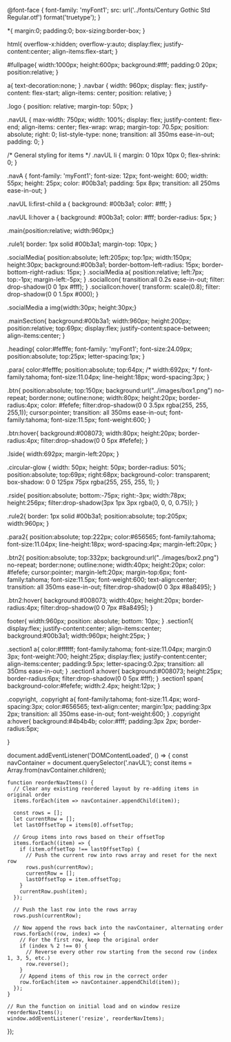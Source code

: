 @font-face {
  font-family: 'myFont1';
  src: url('../fonts/Century Gothic Std Regular.otf') format('truetype');
}


*{
margin:0;
padding:0;
box-sizing:border-box;
}

html{
overflow-x:hidden;
overflow-y:auto;
display:flex;
justify-content:center;
align-items:flex-start;
}


#fullpage{
width:1000px;
height:600px;
background:#fff;
padding:0 20px;
position:relative;
}

a{
text-decoration:none;
}
.navbar {
  width: 960px;
  display: flex;
  justify-content: flex-start;
  align-items: center;
  position: relative;
}

.logo {
  position: relative;
  margin-top: 50px;
}

.navUL {
  max-width: 750px;
  width: 100%;
  display: flex;
  justify-content: flex-end;
  align-items: center;
  flex-wrap: wrap;
  margin-top: 70.5px;
  position: absolute;
  right: 0;
  list-style-type: none;
  transition: all 350ms ease-in-out;
  padding: 0;
}

/* General styling for items */
.navUL li {
  margin: 0 10px 10px 0;
  flex-shrink: 0;
}

.navA {
  font-family: 'myFont1';
  font-size: 12px;
  font-weight: 600;
  width: 55px;
  height: 25px;
  color: #00b3a1;
  padding: 5px 8px;
  transition: all 250ms ease-in-out;
}

.navUL li:first-child a {
  background: #00b3a1;
  color: #fff;
}

.navUL li:hover a {
  background: #00b3a1;
  color: #fff;
  border-radius: 5px;
}




.main{position:relative; width:960px;}

.rule1{
border: 1px solid #00b3a1;
margin-top: 10px;
}

.socialMedia{
position:absolute;
left:205px;
top:1px;
width:150px;
height:30px;
background:#00b3a1;
border-bottom-left-radius: 15px;
border-bottom-right-radius: 15px;
}
.socialMedia a{
position:relative;
left:7px;
top:-1px;
margin-left:-5px;
}
.socialIcon{
transition:all 0.2s ease-in-out;
filter: drop-shadow(0 0 1px #fff);
}
.socialIcon:hover{
transform: scale(0.8);
filter: drop-shadow(0 0 1.5px #000);
}

.socialMedia a img{width:30px; height:30px;}

.mainSection{
background:#00b3a1;
width:960px;
height:200px;
position:relative;
top:69px;
display:flex;
justify-content:space-between;
align-items:center;
}

.heading{
color:#fefffe;
font-family: 'myFont1';
font-size:24.09px;
position:absolute;
top:25px;
letter-spacing:1px;
}

.para{
color:#fefffe;
position:absolute;
top:64px;
/* width:692px; */
font-family:tahoma;
font-size:11.04px;
line-height:18px;
word-spacing:3px;
}

.btn{
position:absolute;
top:150px;
background:url("../images/box1.png") no-repeat;
border:none;
outline:none;
width:80px;
height:20px;
border-radius:4px;
color: #fefefe;
filter:drop-shadow(0 0 3.5px rgba(255, 255, 255,1));
cursor:pointer;
transition: all 350ms ease-in-out;
font-family:tahoma;
font-size:11.5px;
font-weight:600;
}

.btn:hover{
background:#008073;
width:80px;
height:20px;
border-radius:4px;
filter:drop-shadow(0 0 5px #fefefe);
}

.lside{
width:692px;
margin-left:20px;
}

.circular-glow {
  width: 50px;
  height: 50px;
  border-radius: 50%; 
position:absolute;
top:69px;
right:68px;
  background-color: transparent; 
  box-shadow: 0 0 125px 75px rgba(255, 255, 255, 1); 
}


.rside{
position:absolute;
bottom:-75px;
right:-3px;
width:78px;
height:256px;
filter:drop-shadow(3px 1px 3px rgba(0, 0, 0, 0.75));
}

.rule2{
border: 1px solid #00b3a1;
position:absolute;
top:205px;
width:960px;
}

.para2{
position:absolute;
top:222px;
color:#656565;
font-family:tahoma;
font-size:11.04px;
line-height:18px;
word-spacing:4px;
margin-left:20px;
}

.btn2{
position:absolute;
top:332px;
background:url("../images/box2.png") no-repeat;
border:none;
outline:none;
width:40px;
height:20px;
color: #fefefe;
cursor:pointer;
margin-left:20px;
margin-top:6px;
font-family:tahoma;
font-size:11.5px;
font-weight:600;
text-align:center;
transition: all 350ms ease-in-out;
filter:drop-shadow(0 0 3px #8a8495);
}

.btn2:hover{
background:#008073;
width:40px;
height:20px;
border-radius:4px;
filter:drop-shadow(0 0 7px #8a8495);
}

footer{
width:960px;
position: absolute;
bottom: 10px;
}
.section1{
display:flex;
justify-content:center;
align-items:center;
background:#00b3a1;
width:960px;
height:25px;
}

.section1 a{
color:#ffffff; 
font-family:tahoma; 
font-size:11.04px;
margin:0 3px;
font-weight:700;
height:25px;
display:flex;
justify-content:center;
align-items:center;
padding:9.5px;
letter-spacing:0.2px;
transition: all 350ms ease-in-out;
}
.section1 a:hover{
background:#008073; 
height:25px; 
border-radius:6px; 
filter:drop-shadow(0 0 5px #fff);
} 
.section1 span{
background-color:#fefefe;
width:2.4px;
height:12px;
}

.copyright, .copyright a{
font-family:tahoma; 
font-size:11.4px;
word-spacing:3px;
color:#656565;
text-align:center;
margin:1px;
padding:3px 2px;
transition: all 350ms ease-in-out;
font-weight:600;
}
.copyright a:hover{
background:#4b4b4b;
color:#fff;
padding:3px 2px;
border-radius:5px;

}







document.addEventListener('DOMContentLoaded', () => {
    const navContainer = document.querySelector('.navUL');
    const items = Array.from(navContainer.children);
  
    function reorderNavItems() {
      // Clear any existing reordered layout by re-adding items in original order
      items.forEach(item => navContainer.appendChild(item));
  
      const rows = [];
      let currentRow = [];
      let lastOffsetTop = items[0].offsetTop;
  
      // Group items into rows based on their offsetTop
      items.forEach((item) => {
        if (item.offsetTop !== lastOffsetTop) {
          // Push the current row into rows array and reset for the next row
          rows.push(currentRow);
          currentRow = [];
          lastOffsetTop = item.offsetTop;
        }
        currentRow.push(item);
      });
  
      // Push the last row into the rows array
      rows.push(currentRow);
  
      // Now append the rows back into the navContainer, alternating order
      rows.forEach((row, index) => {
        // For the first row, keep the original order
        if (index % 2 !== 0) {
          // Reverse every other row starting from the second row (index 1, 3, 5, etc.)
          row.reverse();
        }
        // Append items of this row in the correct order
        row.forEach(item => navContainer.appendChild(item));
      });
    }
  
    // Run the function on initial load and on window resize
    reorderNavItems();
    window.addEventListener('resize', reorderNavItems);
  });
  
